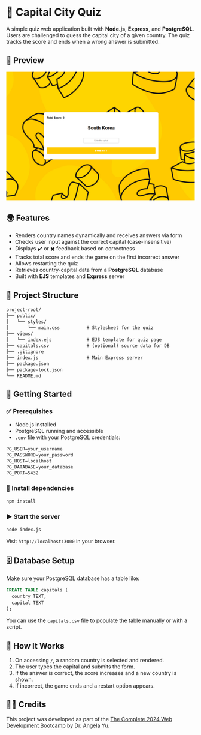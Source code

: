 # 🧠 Capital City Quiz

A simple quiz web application built with **Node.js**, **Express**, and **PostgreSQL**. Users are challenged to guess the capital city of a given country. The quiz tracks the score and ends when a wrong answer is submitted.

## 📸 Preview

![Quiz Preview](./public/images/preview.png)

## 🌍 Features

- Renders country names dynamically and receives answers via form
- Checks user input against the correct capital (case-insensitive)
- Displays ✔️ or ✖️ feedback based on correctness
- Tracks total score and ends the game on the first incorrect answer
- Allows restarting the quiz
- Retrieves country-capital data from a **PostgreSQL** database
- Built with **EJS** templates and **Express** server

## 📁 Project Structure

```
project-root/
├── public/
│   └── styles/
│       └── main.css          # Stylesheet for the quiz
├── views/
│   └── index.ejs             # EJS template for quiz page
├── capitals.csv              # (optional) source data for DB
├── .gitignore
├── index.js                  # Main Express server
├── package.json
├── package-lock.json
└── README.md
```

## 🚀 Getting Started

### ✅ Prerequisites

- Node.js installed
- PostgreSQL running and accessible
- `.env` file with your PostgreSQL credentials:

```env
PG_USER=your_username
PG_PASSWORD=your_password
PG_HOST=localhost
PG_DATABASE=your_database
PG_PORT=5432
```

### 🔧 Install dependencies

```bash
npm install
```

### ▶️ Start the server

```bash
node index.js
```

Visit `http://localhost:3000` in your browser.

## 🗄️ Database Setup

Make sure your PostgreSQL database has a table like:

```sql
CREATE TABLE capitals (
  country TEXT,
  capital TEXT
);
```

You can use the `capitals.csv` file to populate the table manually or with a script.

## 🧪 How It Works

1. On accessing `/`, a random country is selected and rendered.
2. The user types the capital and submits the form.
3. If the answer is correct, the score increases and a new country is shown.
4. If incorrect, the game ends and a restart option appears.

## 🧑‍🏫 Credits

This project was developed as part of the [The Complete 2024 Web Development Bootcamp](https://www.udemy.com/course/the-complete-web-development-bootcamp/) by Dr. Angela Yu.
